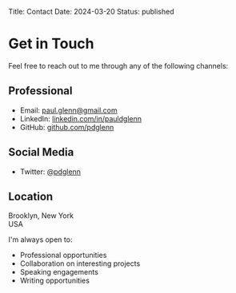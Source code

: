 Title: Contact
Date: 2024-03-20
Status: published

# Get in Touch

Feel free to reach out to me through any of the following channels:

## Professional
- Email: [paul.glenn@gmail.com](mailto:paul.glenn@gmail.com)
- LinkedIn: [linkedin.com/in/pauldglenn](https://www.linkedin.com/in/pauldglenn)
- GitHub: [github.com/pdglenn](https://github.com/pdglenn)

## Social Media
- Twitter: [@pdglenn](https://twitter.com/pdglenn)

## Location
Brooklyn, New York  
USA

I'm always open to:
- Professional opportunities
- Collaboration on interesting projects
- Speaking engagements
- Writing opportunities 